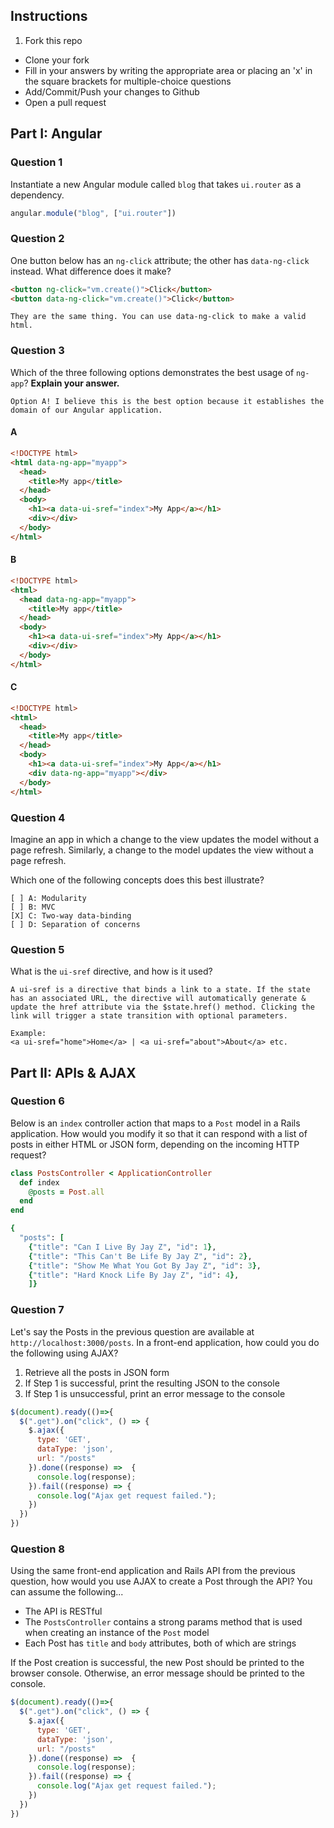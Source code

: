 ## Instructions

1. Fork this repo
- Clone your fork
- Fill in your answers by writing the appropriate area or placing an 'x' in the square brackets for multiple-choice questions
- Add/Commit/Push your changes to Github
- Open a pull request

## Part I: Angular

### Question 1

Instantiate a new Angular module called `blog` that takes `ui.router` as a dependency.

```js
angular.module("blog", ["ui.router"])
```

### Question 2

One button below has an `ng-click` attribute; the other has `data-ng-click` instead. What difference does it make?

```html
<button ng-click="vm.create()">Click</button>
<button data-ng-click="vm.create()">Click</button>
```

```text
They are the same thing. You can use data-ng-click to make a valid html.
```

### Question 3

Which of the three following options demonstrates the best usage of `ng-app`? **Explain your answer.**

```text
Option A! I believe this is the best option because it establishes the domain of our Angular application.
```

#### A

```html
<!DOCTYPE html>
<html data-ng-app="myapp">
  <head>
    <title>My app</title>
  </head>
  <body>
    <h1><a data-ui-sref="index">My App</a></h1>
    <div></div>
  </body>
</html>
```

#### B

```html
<!DOCTYPE html>
<html>
  <head data-ng-app="myapp">
    <title>My app</title>
  </head>
  <body>
    <h1><a data-ui-sref="index">My App</a></h1>
    <div></div>
  </body>
</html>
```

#### C

```html
<!DOCTYPE html>
<html>
  <head>
    <title>My app</title>
  </head>
  <body>
    <h1><a data-ui-sref="index">My App</a></h1>
    <div data-ng-app="myapp"></div>
  </body>
</html>
```

### Question 4

Imagine an app in which a change to the view updates the model without a page refresh. Similarly, a change to the model updates the view without a page refresh.

Which one of the following concepts does this best illustrate?

```
[ ] A: Modularity
[ ] B: MVC
[X] C: Two-way data-binding
[ ] D: Separation of concerns
```

### Question 5

What is the `ui-sref` directive, and how is it used?

```text
A ui-sref is a directive that binds a link to a state. If the state has an associated URL, the directive will automatically generate & update the href attribute via the $state.href() method. Clicking the link will trigger a state transition with optional parameters.

Example:
<a ui-sref="home">Home</a> | <a ui-sref="about">About</a> etc.
```

## Part II: APIs & AJAX

### Question 6

Below is an `index` controller action that maps to a `Post` model in a Rails application. How would you modify it so that it can respond with a list of posts in either HTML or JSON form, depending on the incoming HTTP request?

```rb
class PostsController < ApplicationController
  def index
    @posts = Post.all
  end
end
```

```rb
{
  "posts": [
    {"title": "Can I Live By Jay Z", "id": 1},
    {"title": "This Can't Be Life By Jay Z", "id": 2},
    {"title": "Show Me What You Got By Jay Z", "id": 3},
    {"title": "Hard Knock Life By Jay Z", "id": 4},
    ]}
```

### Question 7

Let's say the Posts in the previous question are available at `http://localhost:3000/posts`. In a front-end application, how could you do the following using AJAX?
  1. Retrieve all the posts in JSON form
  2. If Step 1 is successful, print the resulting JSON to the console
  3. If Step 1 is unsuccessful, print an error message to the console

```js
$(document).ready(()=>{
  $(".get").on("click", () => {
    $.ajax({
      type: 'GET',
      dataType: 'json',
      url: "/posts"
    }).done((response) =>  {
      console.log(response);
    }).fail((response) => {
      console.log("Ajax get request failed.");
    })
  })
})
```

### Question 8

Using the same front-end application and Rails API from the previous question, how would you use AJAX to create a Post through the API? You can assume the following...
* The API is RESTful
* The `PostsController` contains a strong params method that is used when creating an instance of the `Post` model
* Each Post has `title` and `body` attributes, both of which are strings

If the Post creation is successful, the new Post should be printed to the browser console. Otherwise, an error message should be printed to the console.

```js
$(document).ready(()=>{
  $(".get").on("click", () => {
    $.ajax({
      type: 'GET',
      dataType: 'json',
      url: "/posts"
    }).done((response) =>  {
      console.log(response);
    }).fail((response) => {
      console.log("Ajax get request failed.");
    })
  })
})
```
